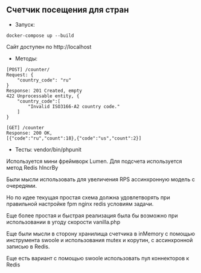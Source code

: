 ## Счетчик посещения для стран

* Запуск:

`docker-compose up --build`

Сайт доступен по http://localhost

* Методы:

```
[POST] /counter/
Request: {
    "country_code": "ru"
}
Response: 201 Created, empty
422 Unprocessable entity, {
    "country_code":[
        "Invalid ISO3166-A2 country code."
    ]
}
```
```
[GET] /counter
Response: 200 OK, 
[{"code":"ru","count":18},{"code":"us","count":2}]
```

* Тесты:
vendor/bin/phpunit

Используется мини фреймворк Lumen.
Для подсчета используется метод Redis hIncrBy

Были мысли использовать для увеличения RPS ассинхронную модель с очередями.

Но по идее текущая простая схема должна удовлетворять при правильной настройке fpm nginx redis условиям задачи.

Еще более простая и быстрая реализация была бы возможно при использовании в угоду скорости vanilla.php

Еще были мысли в сторону хранилища счетчика в inMemory с помощью инструмента swoole и использования mutex и корутин, с ассинхронной записью в Redis.

Еще есть вариант с помощью swoole использовать пул коннекторов к Redis

